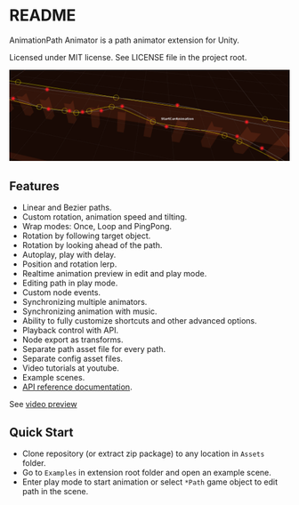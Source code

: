 README
======

AnimationPath Animator is a path animator extension for Unity.

Licensed under MIT license. See LICENSE file in the project root.

![AnimationPath Tools](/Resources/cover_screenshot.png?raw=true "AnimationPath Tools Scene view")

Features
--------

- Linear and Bezier paths.
- Custom rotation, animation speed and tilting.
- Wrap modes: Once, Loop and PingPong.
- Rotation by following target object.
- Rotation by looking ahead of the path.
- Autoplay, play with delay.
- Position and rotation lerp.
- Realtime animation preview in edit and play mode.
- Editing path in play mode.
- Custom node events.
- Synchronizing multiple animators.
- Synchronizing animation with music.
- Ability to fully customize shortcuts and other advanced options.
- Playback control with API.
- Node export as transforms.
- Separate path asset file for every path.
- Separate config asset files.
- Video tutorials at youtube.
- Example scenes.
- [API reference documentation](http://animationpathanimator.airtime-productions.com "Online API").

See [video preview](https://youtu.be/wS1hQ5641zQ "AnimationPath Animator Unity 5 Extension Preview ")

Quick Start
------------------

- Clone repository (or extract zip package) to any location in `Assets` folder.
- Go to `Examples` in extension root folder and open an example scene.
- Enter play mode to start animation or select `*Path` game object to edit path in the scene.

